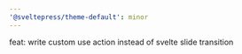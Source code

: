 ```yaml
---
'@sveltepress/theme-default': minor
---
```


feat: write custom use action instead of svelte slide transition
